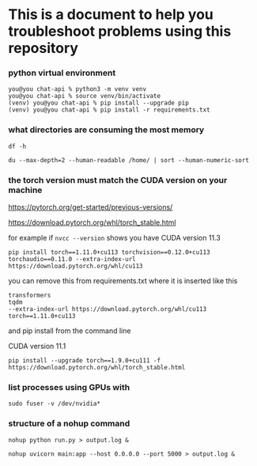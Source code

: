 # This is a document to help you troubleshoot problems using this repository

### python virtual environment

```console
you@you chat-api % python3 -m venv venv
you@you chat-api % source venv/bin/activate
(venv) you@you chat-api % pip install --upgrade pip
(venv) you@you chat-api % pip install -r requirements.txt
```

### what directories are consuming the most memory

`df -h`

`du --max-depth=2 --human-readable /home/ | sort --human-numeric-sort`

### the torch version must match the CUDA version on your machine

https://pytorch.org/get-started/previous-versions/

https://download.pytorch.org/whl/torch_stable.html

for example if `nvcc --version` shows you have CUDA version 11.3 

`pip install torch==1.11.0+cu113 torchvision==0.12.0+cu113 torchaudio==0.11.0 --extra-index-url https://download.pytorch.org/whl/cu113` 

you can remove this from requirements.txt where it is inserted like this

```
transformers
tqdm
--extra-index-url https://download.pytorch.org/whl/cu113
torch==1.11.0+cu113 
```

and pip install from the command line

CUDA version 11.1

`pip install --upgrade torch==1.9.0+cu111 -f https://download.pytorch.org/whl/torch_stable.html`


### list processes using GPUs with 

`sudo fuser -v /dev/nvidia*`

### structure of a nohup command

`nohup python run.py > output.log &`

`nohup uvicorn main:app --host 0.0.0.0 --port 5000 > output.log &`
